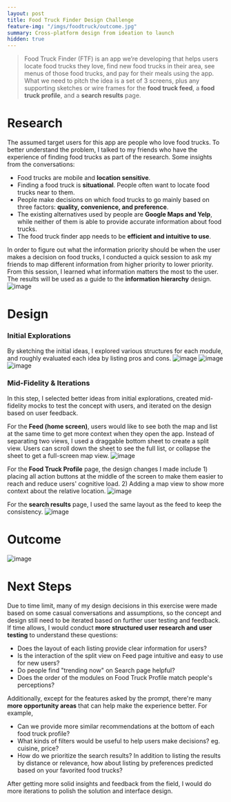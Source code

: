 ```yaml
---
layout: post
title: Food Truck Finder Design Challenge
feature-img: "/imgs/foodtruck/outcome.jpg"
summary: Cross-platform design from ideation to launch
hidden: true
---
```


> Food Truck Finder (FTF) is an app we’re developing that helps users locate food trucks they love, find new food trucks in their area, see menus of those food trucks, and pay for their meals using the app. What we need to pitch the idea is a set of 3 screens, plus any supporting sketches or wire frames for the **food truck feed**, a **food truck profile**, and a **search results** page.

# Research 
The assumed target users for this app are people who love food trucks. To better understand the problem, I talked to my friends who have the experience of finding food trucks as part of the research. Some insights from the conversations:
* Food trucks are mobile and **location sensitive**.
* Finding a food truck is **situational**. People often want to locate food trucks near to them.
* People make decisions on which food trucks to go mainly based on three factors: **quality, convenience, and preference**.
* The existing alternatives used by people are **Google Maps and Yelp**, while neither of them is able to provide accurate information about food trucks.
* The food truck finder app needs to be **efficient and intuitive to use**.

In order to figure out what the information priority should be when the user makes a decision on food trucks, I conducted a quick session to ask my friends to map different information from higher priority to lower priority. From this session, I learned what information matters the most to the user. The results will be used as a guide to the **information hierarchy** design.
![image](/imgs/foodtruck/research.jpg)

# Design
### Initial Explorations
By sketching the initial ideas, I explored various structures for each module, and roughly evaluated each idea by listing pros and cons.
![image](/imgs/foodtruck/sketch_feed.jpg)
![image](/imgs/foodtruck/sketch_profile.jpg)
![image](/imgs/foodtruck/sketch_search.jpg)

### Mid-Fidelity & Iterations
In this step, I selected better ideas from initial explorations, created mid-fidelity mocks to test the concept with users, and iterated on the design based on user feedback.

For the **Feed (home screen)**, users would like to see both the map and list at the same time to get more context when they open the app. Instead of separating two views, I used a draggable bottom sheet to create a split view. Users can scroll down the sheet to see the full list, or collapse the sheet to get a full-screen map view. 
![image](/imgs/foodtruck/mid_feed.jpg)

For the **Food Truck Profile** page, the design changes I made include 1) placing all action buttons at the middle of the screen to make them easier to reach and reduce users' cognitive load. 2) Adding a map view to show more context about the relative location.
![image](/imgs/foodtruck/mid_profile.jpg)

For the **search results** page, I used the same layout as the feed to keep the consistency.
![image](/imgs/foodtruck/mid_search.jpg)


# Outcome
![image](/imgs/foodtruck/hifi.jpg)

# Next Steps
Due to time limit, many of my design decisions in this exercise were made based on some casual conversations and assumptions, so the concept and design still need to be iterated based on further user testing and feedback. If time allows, I would conduct **more structured user research and user testing** to understand these questions:
- Does the layout of each listing provide clear information for users?
- Is the interaction of the split view on Feed page intuitive and easy to use for new users?
- Do people find "trending now" on Search page helpful?
- Does the order of the modules on Food Truck Profile match people's perceptions?

Additionally, except for the features asked by the prompt, there're many **more opportunity areas** that can help make the experience better. For example,
- Can we provide more similar recommendations at the bottom of each food truck profile?
- What kinds of filters would be useful to help users make decisions? eg. cuisine, price?
- How do we prioritize the search results? In addition to listing the results by distance or relevance, how about listing by preferences predicted based on your favorited food trucks?

After getting more solid insights and feedback from the field, I would do more iterations to polish the solution and interface design.
